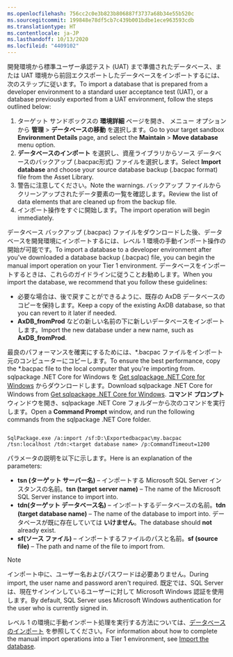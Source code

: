 ```yaml
---
ms.openlocfilehash: 756cc2c0e3b823b806887f3737a68b34e55b520c
ms.sourcegitcommit: 199848e78df5cb7c439b001bdbe1ece963593cdb
ms.translationtype: HT
ms.contentlocale: ja-JP
ms.lasthandoff: 10/13/2020
ms.locfileid: "4409102"
---
```

<span data-ttu-id="50d81-101">開発環境から標準ユーザー承認テスト (UAT) まで準備されたデータベース、または UAT 環境から前回エクスポートしたデータベースをインポートするには、次のステップに従います。</span><span class="sxs-lookup"><span data-stu-id="50d81-101">To import a database that is prepared from a developer environment to a standard user acceptance test (UAT), or a database previously exported from a UAT environment, follow the steps outlined below:</span></span>

1. <span data-ttu-id="50d81-102">ターゲット サンドボックスの **環境詳細** ページを開き、 メニュー オプションから **管理** > **データベースの移動** を選択します。</span><span class="sxs-lookup"><span data-stu-id="50d81-102">Go to your target sandbox **Environment Details** page, and select the **Maintain** > **Move database** menu option.</span></span>
2. <span data-ttu-id="50d81-103">**データベースのインポート** を選択し、資産ライブラリからソース データベースのバックアップ (.bacpac形式) ファイルを選択します。</span><span class="sxs-lookup"><span data-stu-id="50d81-103">Select **Import database** and choose your source database backup (.bacpac format) file from the Asset Library.</span></span>
3. <span data-ttu-id="50d81-104">警告に注意してください。</span><span class="sxs-lookup"><span data-stu-id="50d81-104">Note the warnings.</span></span> <span data-ttu-id="50d81-105">バックアップ ファイルからクリーンアップされたデータ要素の一覧を確認します。</span><span class="sxs-lookup"><span data-stu-id="50d81-105">Review the list of data elements that are cleaned up from the backup file.</span></span>
4. <span data-ttu-id="50d81-106">インポート操作をすぐに開始します。</span><span class="sxs-lookup"><span data-stu-id="50d81-106">The import operation will begin immediately.</span></span>


<span data-ttu-id="50d81-107">データベース バックアップ (.bacpac) ファイルをダウンロードした後、データベースを開発環境にインポートするには、レベル 1 環境の手動インポート操作の開始が可能です。</span><span class="sxs-lookup"><span data-stu-id="50d81-107">To import a database to a developer environment after you've downloaded a database backup (.bacpac) file, you can begin the manual import operation on your Tier 1 environment.</span></span> <span data-ttu-id="50d81-108">データベースをインポートするときは、これらのガイドラインに従うことお勧めします。</span><span class="sxs-lookup"><span data-stu-id="50d81-108">When you import the database, we recommend that you follow these guidelines:</span></span>

- <span data-ttu-id="50d81-109">必要な場合は、後で戻すことができるように、既存の AxDB データベースのコピーを保持します。</span><span class="sxs-lookup"><span data-stu-id="50d81-109">Keep a copy of the existing AxDB database, so that you can revert to it later if needed.</span></span>
- <span data-ttu-id="50d81-110">**AxDB\_fromProd** などの新しい名前の下に新しいデータベースをインポートします。</span><span class="sxs-lookup"><span data-stu-id="50d81-110">Import the new database under a new name, such as **AxDB\_fromProd**.</span></span>

<span data-ttu-id="50d81-111">最良のパフォーマンスを確実にするためには、\*.bacpac ファイルをインポート元のコンピューターにコピーします。</span><span class="sxs-lookup"><span data-stu-id="50d81-111">To ensure the best performance, copy the \*.bacpac file to the local computer that you're importing from.</span></span> <span data-ttu-id="50d81-112">sqlpackage .NET Core for Windows を [Get sqlpackage .NET Core for Windows](https://docs.microsoft.com/sql/tools/sqlpackage-download?view=sql-server-ver15#get-sqlpackage-net-core-for-windows) からダウンロードします。</span><span class="sxs-lookup"><span data-stu-id="50d81-112">Download sqlpackage .NET Core for Windows from [Get sqlpackage .NET Core for Windows](https://docs.microsoft.com/sql/tools/sqlpackage-download?view=sql-server-ver15#get-sqlpackage-net-core-for-windows).</span></span> <span data-ttu-id="50d81-113">**コマンド プロンプト** ウィンドウを開き、sqlpackage .NET Core フォルダーから次のコマンドを実行します。</span><span class="sxs-lookup"><span data-stu-id="50d81-113">Open a **Command Prompt** window, and run the following commands from the sqlpackage .NET Core folder.</span></span>

```

SqlPackage.exe /a:import /sf:D:\Exportedbacpac\my.bacpac /tsn:localhost /tdn:<target database name> /p:CommandTimeout=1200
```

<span data-ttu-id="50d81-114">パラメータの説明を以下に示します。</span><span class="sxs-lookup"><span data-stu-id="50d81-114">Here is an explanation of the parameters:</span></span>

- <span data-ttu-id="50d81-115">**tsn (ターゲット サーバー名)** – インポートする Microsoft SQL Server インスタンスの名前。</span><span class="sxs-lookup"><span data-stu-id="50d81-115">**tsn (target server name)** – The name of the Microsoft SQL Server instance to import into.</span></span>
- <span data-ttu-id="50d81-116">**tdn(ターゲット データベース名)** – インポートするデータベースの名前。</span><span class="sxs-lookup"><span data-stu-id="50d81-116">**tdn (target database name)** – The name of the database to import into.</span></span> <span data-ttu-id="50d81-117">データベースが既に存在していては **いけません**。</span><span class="sxs-lookup"><span data-stu-id="50d81-117">The database should **not** already exist.</span></span>
- <span data-ttu-id="50d81-118">**sf(ソース ファイル)** – インポートするファイルのパスと名前。</span><span class="sxs-lookup"><span data-stu-id="50d81-118">**sf (source file)** – The path and name of the file to import from.</span></span>

> [!NOTE]
> <span data-ttu-id="50d81-119">インポート中に、ユーザー名およびパスワードは必要ありません。</span><span class="sxs-lookup"><span data-stu-id="50d81-119">During import, the user name and password aren't required.</span></span> <span data-ttu-id="50d81-120">既定では、SQL Server は、現在サインインしているユーザーに対して Microsoft Windows 認証を使用します。</span><span class="sxs-lookup"><span data-stu-id="50d81-120">By default, SQL Server uses Microsoft Windows authentication for the user who is currently signed in.</span></span>

<span data-ttu-id="50d81-121">レベル 1 の環境に手動インポート処理を実行する方法については、[データベースのインポート](https://docs.microsoft.com/dynamics365/fin-ops-core/dev-itpro/database/dbmovement-scenario-exportuat#import-the-database) を参照してください。</span><span class="sxs-lookup"><span data-stu-id="50d81-121">For information about how to complete the manual import operations into a Tier 1 environment, see [Import the database](https://docs.microsoft.com/dynamics365/fin-ops-core/dev-itpro/database/dbmovement-scenario-exportuat#import-the-database).</span></span> 

